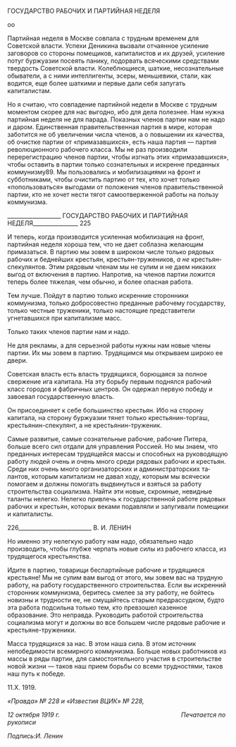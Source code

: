 ГОСУДАРСТВО РАБОЧИХ И ПАРТИЙНАЯ НЕДЕЛЯ

оо

Партийная неделя в Москве совпала с трудным временем для Советской власти. Успехи Деникина вызвали отчаянное усиление заговоров со стороны помещиков, капи­талистов и их друзей, усиление потуг буржуазии посеять панику, подорвать всяческими средствами твердость Советской власти. Колеблющиеся, шаткие, несознательные обы­ватели, а с ними интеллигенты, эсеры, меньшевики, стали, как водится, еще более шат­кими и первые дали себя запугать капиталистам.

Но я считаю, что совпадение партийной недели в Москве с трудным моментом ско­рее для нас выгодно, ибо для дела полезнее. Нам нужна партийная неделя не для пара­да. Показных членов партии нам не надо и даром. Единственная правительственная партия в мире, которая заботится не об увеличении числа членов, а о повышении их качества, об очистке партии от «примазавшихся», есть наша партия — партия револю­ционного рабочего класса. Мы не раз производили перерегистрацию членов партии, чтобы изгнать этих «примазавшихся», чтобы оставить в партии только сознательных и искренне преданных коммунизму89. Мы пользовались и мобилизациями на фронт и субботниками, чтобы очистить партию от тех, кто хочет только «попользоваться» вы­годами от положения членов правительственной партии, кто не хочет нести тягот само­отверженной работы на пользу коммунизма.

  

___________________ ГОСУДАРСТВО РАБОЧИХ И ПАРТИЙНАЯ НЕДЕЛЯ________________ 225

И теперь, когда производится усиленная мобилизация на фронт, партийная неделя хороша тем, что не дает соблазна желающим примазаться. В партию мы зовем в широ­ком числе только рядовых рабочих и беднейших крестьян, крестьян-тружеников, _а не_ крестьян-спекулянтов. Этим рядовым членам мы не сулим и не даем никаких выгод от включения в партию. Напротив, на членов партии ложится теперь более тяжелая, чем обычно, и более опасная работа.

Тем лучше. Пойдут в партию только искренние сторонники коммунизма, только добросовестно преданные рабочему государству, только честные труженики, только настоящие представители угнетавшихся при капитализме масс.

Только таких членов партии нам и надо.

Не для рекламы, а для серьезной работы нужны нам новые члены партии. Их мы зо­вем в партию. Трудящимся мы открываем широко ее двери.

Советская власть есть власть трудящихся, борющаяся за полное свержение ига капи­тала. На эту борьбу первым поднялся рабочий класс городов и фабричных центров. Он одержал первую победу и завоевал государственную власть.

Он присоединяет к себе большинство крестьян. Ибо на сторону капитала, на сторону буржуазии тянет только крестьянин-торгаш, крестьянин-спекулянт, а не крестьянин-труженик.

Самые развитые, самые сознательные рабочие, рабочие Питера, больше всего сил отдали для управления Россией. Но мы знаем, что преданных интересам трудящейся массы и способных на руководящую работу людей очень и очень много среди рядовых рабочих и крестьян. Среди них очень много организаторских и администраторских та­лантов, которым капитализм не давал ходу, которым мы всячески помогаем и должны помогать выдвинуться и взяться за работу строительства социализма. Найти эти новые, скромные, невидные таланты нелегко. Нелегко привлечь к государственной работе ря­довых рабочих и крестьян, которых веками подавляли и запугивали помещики и капи­талисты.

  

226__________________________ В. И. ЛЕНИН

Но именно эту нелегкую работу нам надо, обязательно надо производить, чтобы глубже черпать новые силы из рабочего класса, из трудящегося крестьянства.

Идите в партию, товарищи беспартийные рабочие и трудящиеся крестьяне! Мы не сулим вам выгод от этого, мы зовем вас на трудную работу, на работу государственно­го строительства. Если вы искренний сторонник коммунизма, беритесь смелее за эту работу, не бойтесь новизны и трудности ее, не смущайтесь старым предрассудком, буд­то эта работа подсильна только тем, кто превзошел казенное образование. Это неправ­да. Руководить работой строительства социализма могут и должны во все большем числе рядовые рабочие и крестьяне-труженики.

Масса трудящихся за нас. В этом наша сила. В этом источник непобедимости все­мирного коммунизма. Больше новых работников из массы в ряды партии, для само­стоятельного участия в строительстве новой жизни — таков наш прием борьбы со все­ми трудностями, таков наш путь к победе.

11.Х. 1919.

_«Правда» № 228 и «Известия ВЦИК» № 228,_

_12 октября 1919 г.                                                                      Печатается по рукописи_

_Подпись:И. Ленин_